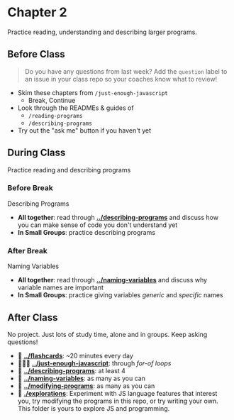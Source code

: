 # Chapter 2

Practice reading, understanding and describing larger programs.

## Before Class

> Do you have any questions from last week? Add the `question` label to an issue
> in your class repo so your coaches know what to review!

- Skim these chapters from `/just-enough-javascript`
  - Break, Continue
- Look through the READMEs & guides of
  - `/reading-programs`
  - `/describing-programs`
- Try out the "ask me" button if you haven't yet

## During Class

Practice reading and describing programs

### Before Break

Describing Programs

- **All together**: read through
  **[../describing-programs](../describing-programs)** and discuss how you can
  make sense of code you don't understand yet
- **In Small Groups**: practice describing programs

### After Break

Naming Variables

- **All together**: read through **[../naming-variables](../naming-variables)**
  and discuss why variable names are important
- **In Small Groups**: practice giving variables _generic_ and _specific_ names

## After Class

No project. Just lots of study time, alone and in groups. Keep asking questions!

- 🥚 **[../flashcards](../flashcards)**: ~20 minutes every day
- 🥚🐣🐥 **[../just-enough-javascript](../just-enough-javascript)**: through
  _for-of loops_
- 🐣 **[../describing-programs](../describing-programs)**: at least 4
- 🐣 **[../naming-variables](../naming-variables)**: as many as you can
- 🐥 **[../modifying-programs](../modifying-programs)**: as many as you can
- 🐔 **[./explorations](./explorations)**: Experiment with JS language features
  that interest you, try modifying the programs in this repo, or try writing
  your own. This folder is yours to explore JS and programming.
